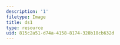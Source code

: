 ```yaml
---
description: '1'
filetype: Image
title: ds1
type: resource
uid: 815c2a51-d74a-4158-8174-328b18cb632d
---
```


